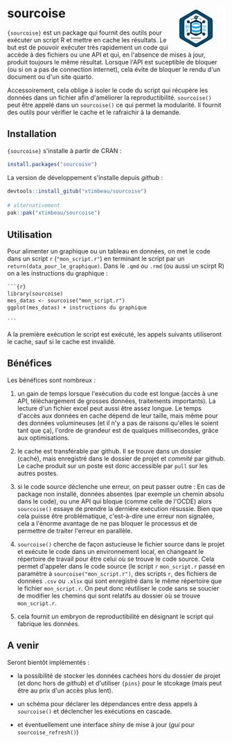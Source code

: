 # sourcoise <a href="https://xtimbeau.github.io/sourcoise/"><img src="man/figures/logo.png" align="right" height="102" alt="sourcoise website" /></a>

`{sourcoise}` est un package qui fournit des outils pour exécuter un script R et mettre en cache les résultats. Le but est de pouvoir exécuter très rapidement un code qui accède à des fichiers ou une API et qui, en l'absence de mises à jour, produit toujours le même résultat. Lorsque l'API est suceptible de bloquer (ou si on a pas de connection internet), cela évite de bloquer le rendu d'un document ou d'un site quarto.

Accessoirement, cela oblige à isoler le code du script qui récupère les données dans un fichier afin d'améliorer la reproductibilité. `sourcoise()` peut être appelé dans un `sourcoise()` ce qui permet la modularité. Il fournit des outils pour vérifier le cache et le rafraichir à la demande.

## Installation

`{sourcoise}` s'installe à partir de CRAN :

```r
install.packages("sourcoise")
```

La version de développement s'installe depuis *github* : 

```r
devtools::install_gitub("xtimbeau/sourcoise")

# alternativement
pak::pak("xtimbeau/sourcoise")
```

## Utilisation

Pour alimenter un graphique ou un tableau en données, on met le code dans un script `r` (`"mon_script.r"`) en terminant le script par un `return(data_pour_le_graphique)`. 
Dans le `.qmd` ou `.rmd` (ou aussi un scirpt R) on a les instructions du graphique :

````qmd
```{r}
library(sourcoise)
mes_datas <- sourcoise("mon_script.r")
ggplot(mes_datas) + instructions du graphique

```
````

A la première exécution le script est exécuté, les appels suivants utiliseront le cache, sauf si le cache est invalidé.

## Bénéfices

Les bénéfices sont nombreux :

1.  un gain de temps lorsque l'exécution du code est longue (accès à une API, téléchargement de grosses données, traitements importants). La lecture d'un fichier excel peut aussi être assez longue. Le temps d'accès aux données en cache dépend de leur taille, mais même pour des données volumineuses (et il n'y a pas de raisons qu'elles le soient tant que ça), l'ordre de grandeur est de qualques millisecondes, grâce aux optimisations.

2.  le cache est transférable par github. Il se trouve dans un dossier (caché), mais enregistré dans le dossier de projet et *commité* par github. Le cache produit sur un poste est donc accessible par `pull` sur les autres postes.

3.  si le code source déclenche une erreur, on peut passer outre : En cas de package non installé, données absentes (par exemple un chemin absolu dans le code), ou une API qui bloque (comme celle de l'OCDE) alors `sourcoise()` essaye de prendre la dernière exécution résussie. Bien que cela puisse être problématique, c'est-à-dire une erreur non signalée, cela a l'énorme avantage de ne pas bloquer le processus et de permettre de traiter l'erreur en parallèle.

4.  `sourcoise()` cherche de façon astucieuse le fichier source dans le projet et exécute le code dans un environnement local, en changeant le répertoire de travail pour être celui où se trouve le code source. Cela permet d'appeler dans le code source (le script `r` `mon_script.r` passé en paramètre à `sourcoise("mon_script.r")`, des scripts `r`, des fichiers de données `.csv` ou `.xlsx` qui sont enregistré dans le même répertoire que le fichier `mon_script.r`. On peut donc réutiliser le code sans se soucier de modifier les chemins qui sont relatifs au dossier où se trouve `mon_script.r`.

5.  cela fournit un embryon de reproductibilité en désignant le script qui fabrique les données.

## A venir

Seront bientôt implémentés :

-   la possibilité de stocker les données cachées hors du dossier de projet (et donc hors de *github*) et d'utiliser `{pins}` pour le stcokage (mais peut être au prix d'un accès plus lent).

-   un schéma pour déclarer les dépendances entre dess appels à `sourcoise()` et déclencher les exécutions en cascade.

-   et éventuellement une interface *shiny* de mise à jour (*gui* pour `sourcoise_refresh()`)
